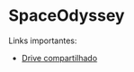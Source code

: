 # SpaceOdyssey

Links importantes:
- [Drive compartilhado](https://drive.google.com/drive/u/0/folders/1xS6_Z9A6l_ge9yvuXrNIojCPhkiYlf7r)